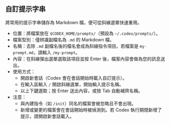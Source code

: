## 自訂提示字串

將常用的提示字串儲存為 Markdown 檔，便可從斜線選單快速重用。

- 位置：將檔案放在 `$CODEX_HOME/prompts/`（預設為 `~/.codex/prompts/`）。
- 檔案型別：僅辨識副檔名為 `.md` 的 Markdown 檔。
- 名稱：去除 `.md` 副檔名後的檔名會成為斜線指令項目。若檔案是 `my-prompt.md`，請輸入 `/my-prompt`。
- 內容：在斜線彈出選單選取該項目並按 Enter 後，檔案內容會做為您的訊息送出。
- 使用方式：
  - 開啟新會話（Codex 會在會話開始時載入自訂提示）。
  - 在輸入區輸入 `/` 開啟斜線選單，開始輸入提示名稱。
  - 以上下鍵選取；按 Enter 送出內容，或按 Tab 自動補齊名稱。
- 注意：
  - 與內建指令（如 `/init`）同名的檔案會被忽略且不會出現。
  - 新增或變更的檔案會在會話開始時被偵測到。若 Codex 執行期間新增了提示，請開啟新會話載入。
